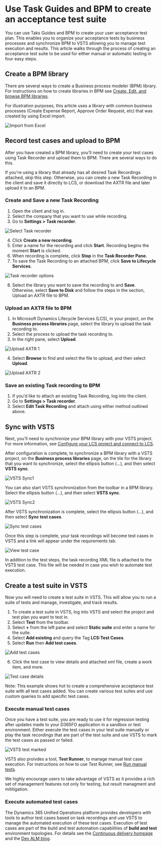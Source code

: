 # Use Task Guides and BPM to create an acceptance test suite

You can use Taks Guides and BPM to create your user acceptance test plan. This enables you to organize your acceptance tests by business processes and synchronize BPM to VSTS allowing you to manage test execution and results. This article walks through the process of creating an acceptance test suite to be used for either manual or automatic testing in four easy steps.

## Create a BPM library

There are several ways to create a Business process modeler (BPM) library. For instructions on how to create libraries in BPM see [Create, Edit, and browse BPM libraries](creating-editing-browsing.md).

For illustration purposes, this article uses a library with common business processes (Create Expense Report, Approve Order Request, etc) that was created by using Excel import.  

![Import from Excel](./media/import_from_excel.png.PNG "Import from Excel")

## Record test cases and upload to BPM 

After you have created a BPM library, you'll need to create your test cases using Task Recorder and upload them to BPM. There are several ways to do this. 

If you're using a library that already has all desired Task Recordings attached, skip this step. Otherwise, you can create a new Task Recording in the client and save it directly to LCS, or download the AXTR file and later upload it to an BPM. 

### Create and Save a new Task Recording 
1. Open the client and log in. 
2. Select the company that you want to use while recording.
3. Go to **Settings &gt; Task recorder**.

![Select Task recorder](./media/select_task_recorder.png.PNG "Select Task recorder")

4. Click **Create a new recording**.
5. Enter a name for the recording and click **Start**. Recording begins the moment **Start** is clicked.
6. When recording is complete, click **Stop** in the **Task Recorder Pane.**
7. To save the Task Recording to an attached BPM, click **Save to Lifecycle Services**.

![Task recorder options](./media/task_recorder_options.png.PNG "Task recorder options")

8. Select the library you want to save the recording to and **Save**. Otherwise, select **Save to Disk** and follow the steps in the section, Upload an AXTR file to BPM.

### Upload an AXTR file to BPM 

1. In Microsoft Dynamics Lifecycle Services (LCS), in your project, on the **Business process libraries** page, select the library to upload the task recording to.
2. Select the process to upload the task recording to.
3. In the right pane, select **Upload**. 

![Upload AXTR 1](./media/upload_axtr_1.png.PNG "Upload AXTR 1")

4. Select **Browse** to find and select the file to upload, and then select **Upload**.

![Upload AXTR 2](./media/upload_axtr_2.png.PNG "Upload AXTR 2")

### Save an existing Task recording to BPM

1. If you'd like to attach an existing Task Recording, log into the client.
2. Go to **Settings &gt; Task recorder**.
3. Select **Edit Task Recording** and attach using either method outlined above.

## Sync with VSTS   

Next, you'll need to synchronize your BPM library with your VSTS project. For more information, see [Configure your LCS project and connect to LCS](synchronize-bpm-vsts.md#configure-your-lcs-project-to-connect-to-vsts). 

After configuration is complete, to synchronize a BPM library with a VSTS project, on the **Business process libraries** page, on the tile for the library that you want to synchronize, select the ellipsis button (…), and then select **VSTS sync**.

![VSTS Sync1](./media/vsts_sync_1.png.png "VSTS Sync1")

You can also start VSTS synchronization from the toolbar in a BPM library. Select the ellipsis button (…), and then select **VSTS sync**.

![VSTS Sync2](./media/vsts_sync_2.png.png "VSTS Sync2")

After VSTS synchronization is complete, select the ellipsis button (…), and then select **Sync test cases**.

![Sync test cases](./media/sync_test_case.png.PNG "Sync test cases")

Once this step is complete, your task recordings will become test cases in VSTS and a link will appear under the requirements tab. 

![View test case](./media/view_test_case.png.PNG "View test case")


In addition to the test steps, the task recording XML file is attached to the VSTS test case. This file will be needed in case you wish to automate test execution. 

## Create a test suite in VSTS

Now you will need to create a test suite in VSTS. This will allow you to run a suite of tests and manage, investigate, and track results. 

1. To create a test suite in VSTS, log into VSTS and select the project and test plan you want to test in. 
2. Select **Test** from the toolbar.
3. Select **+** from the left pane and select **Static suite** and enter a name for the suite.
4. Select **Add existing** and query the Tag **LCS:Test Cases**.
5. Select **Run** then **Add test cases**.

![Add test cases](./media/add_test_cases.PNG "Add test cases")
 
6. Click the test case to view details and attached xml file, create a work item, and more.   

![Test case details](./media/test_case_details.png.PNG "Test case details")

Note: This example shows hot to create a comprehensive acceptance test suite with all test cases added. You can create various test suites and use custom queries to add specific test cases. 

### Execute manual test cases

Once you have a test suite, you are ready to use it for regression testing after updates made to your D365FO application in a sandbox or test environment. Either execute the test cases in your test suite manually or play the task recordings that are part of the test suite and use VSTS to mark the test cases as passed or failed.

![VSTS test marked](./media/vsts_test_marked.png.png "VSTS test marked")

VSTS also proivdes a tool, **Test Runner**, to manage manual test case execution. For instructions on how to use Test Runner, see [Run manual tests](https://docs.microsoft.com/en-us/vsts/manual-test/getting-started/run-manual-tests).

We highly encourage users to take advantage of VSTS as it provides a rich set of management features not only for testing, but result managment and mititigation.

### Execute automated test cases

The Dynamics 365 Unified Operations platform provides developers with tools to author test cases based on task recordings and use VSTS to manage the automated execution of these test cases. Execution of test cases are part of the build and test automation capabilities of **build and test** environment topologies.
For details see the [Continuous delivery hompage](../dev-tools/continuous-delivery-home-page) and the [Dev ALM blog](http://blogs.msdn.microsoft.com/axdevalm/).

